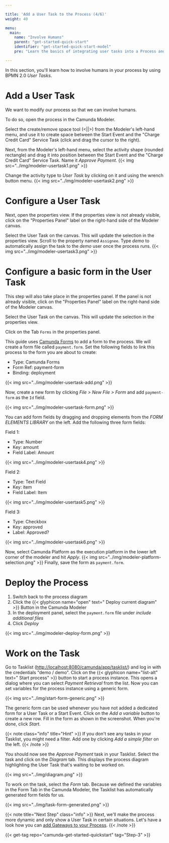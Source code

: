 ```yaml
---

title: 'Add a User Task to the Process (4/6)'
weight: 40

menu:
  main:
    name: "Involve Humans"
    parent: "get-started-quick-start"
    identifier: "get-started-quick-start-model"
    pre: "Learn the basics of integrating user tasks into a Process and how to build forms with Camunda."

---
```


In this section, you'll learn how to involve humans in your process by using BPMN 2.0 *User Tasks*.

# Add a User Task
We want to modify our process so that we can involve humans.

To do so, open the process in the Camunda Modeler.

Select the create/remove space tool (<||>) from the Modeler's left-hand menu, and use it to create space between the Start Event and the "Charge Credit Card" Service Task (click and drag the cursor to the right). 

Next, from the Modeler's left-hand menu, select the activity shape (rounded rectangle) and drag it into position between the Start Event and the "Charge Credit Card" Service Task. Name it *Approve Payment*.
{{< img src="../img/modeler-usertask1.png" >}}

Change the activity type to *User Task* by clicking on it and using the wrench button menu.
{{< img src="../img/modeler-usertask2.png" >}}

# Configure a User Task

Next, open the properties view. If the properties view is not already visible, click on the "Properties Panel" label on the right-hand side of the Modeler canvas.

Select the User Task on the canvas. This will update the selection in the properties view. Scroll to the property named `Assignee`.
Type *demo* to automatically assign the task to the *demo* user once the process runs. 
{{< img src="../img/modeler-usertask3.png" >}}

# Configure a basic form in the User Task
This step will also take place in the properties panel. If the panel is not already visible, click on the "Properties Panel" label on the right-hand side of the Modeler canvas.

Select the User Task on the canvas. This will update the selection in the properties view.

Click on the Tab `Forms` in the properties panel.

This guide uses [Camunda Forms](/manual/latest/user-guide/task-forms/#camunda-forms) to add a form to the process. 
We will create a form file called `payment.form`. 
Set the following fields to link this process to the form you are about to create:

* Type: Camunda Forms
* Form Ref: payment-form
* Binding: deployment

{{< img src="../img/modeler-usertask-add.png" >}}

Now, create a new form by clicking *File > New File > Form* and add `payment-form` as the `Id` field.

{{< img src="../img/modeler-usertask-form.png" >}}

You can add form fields by dragging and dropping elements from the *FORM ELEMENTS LIBRARY* on the left.
Add the following three form fields:

Field 1:

  * Type: Number
  * Key: amount
  * Field Label: Amount

{{< img src="../img/modeler-usertask4.png" >}}

Field 2:

  * Type: Text Field
  * Key: item
  * Field Label: Item

{{< img src="../img/modeler-usertask5.png" >}}

Field 3:

  * Type: Checkbox
  * Key: approved
  * Label: Approved?

{{< img src="../img/modeler-usertask6.png" >}}

Now, select Camunda Platform as the execution platform in the lower left corner of the modeler and hit *Apply*.
{{< img src="../img/modeler-platform-selection.png" >}}
Finally, save the form as `payment.form`.

# Deploy the Process

1. Switch back to the process diagram
2. Click the {{< glyphicon name="open" text=" Deploy current diagram" >}} Button in the Camunda Modeler
3. In the deployment panel, select the `payment.form` file under *include additional files*
4. Click *Deploy*

{{< img src="../img/modeler-deploy-form.png" >}}


# Work on the Task

Go to Tasklist ([http://localhost:8080/camunda/app/tasklist/](http://localhost:8080/camunda/app/tasklist/)) and log in with the credentials "demo / demo".
Click on the {{< glyphicon name="list-alt" text=" Start process" >}} button to start a process instance. This opens a dialog where you can select *Payment Retrieval* from the list. Now you can set variables for the process instance using a generic form.

{{< img src="../img/start-form-generic.png" >}}

The generic form can be used whenever you have not added a dedicated form for a User Task or a Start Event.
Click on the *Add a variable* button to create a new row. Fill in the form as shown in the screenshot. When you're done, click *Start*.

{{< note class="info" title="Hint" >}}
If you don't see any tasks in your Tasklist, you might need a filter. Add one by clicking *Add a simple filter* on the left.
{{< /note >}}

You should now see the *Approve Payment* task in your Tasklist. Select the task and click on the *Diagram* tab. This displays the process diagram highlighting the User Task that's waiting to be worked on.

{{< img src="../img/diagram.png" >}}

To work on the task, select the *Form* tab. Because we defined the variables in the Form Tab in the Camunda Modeler, the Tasklist has automatically generated form fields for us.

{{< img src="../img/task-form-generated.png" >}}

{{< note title="Next Step" class="info" >}}
Next, we'll make the process more dynamic and only show a User Task in certain situations. Let's have a look how you can [add Gateways to your Process](/get-started/quick-start/gateway/).
{{< /note >}}

{{< get-tag repo="camunda-get-started-quickstart" tag="Step-3" >}}
